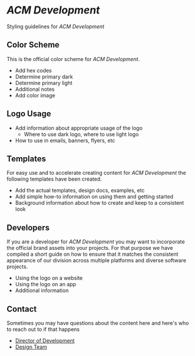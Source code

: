 # _ACM Development_
Styling guidelines for _ACM Development_

## Color Scheme
This is the official color scheme for _ACM Development_.

 - Add hex codes
 - Determine primary dark
 - Determine primary light
 - Additional notes
 - Add color image

## Logo Usage

 - Add information about appropriate usage of the logo
   - Where to use dark logo, where to use light logo
 - How to use in emails, banners, flyers, etc

## Templates
For easy use and to accelerate creating content for _ACM Development_ the following templates have been created. 

 - Add the actual templates, design docs, examples, etc
 - Add simple how-to information on using them and getting started
 - Background information about how to create and keep to a consistent look

## Developers
If you are a developer for _ACM Development_ you may want to incorporate the official brand assets into your projects. For that purpose we have compiled a short guide on how to ensure that it matches the consistent appearance of our division across multiple platforms and diverse software projects. 

 - Using the logo on a website
 - Using the logo on an app
 - Additional information

## Contact
Sometimes you may have questions about the content here and here's who to reach out to if that happens

 - [Director of Development](mailto:development@acmutd.co)
 - [Design Team](mailto:contact@acmutd.co)